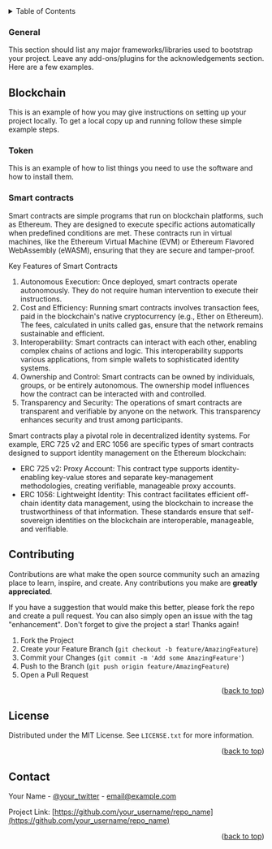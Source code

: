 
<!-- TABLE OF CONTENTS -->
<details>
  <summary>Table of Contents</summary>
  <ol>
    <li>
      <a href="#general">General</a>
      <ul>
        <li><a href="#blockchain">Blockchain</a></li>
        <li><a href="#token">Token</a></li>
        <li><a href="#smart-contracts">Smart contracts</a></li>
        <li><a href="#zero-knowledge-proof">Zero knowledge proof</a></li>
        <li><a href="#identity-models">Identity models</a></li>
        <li><a href="#know-your-customer">Know your customer</a></li>
        <li><a href="#airdrop">Airdrop</a></li>
      </ul>
    </li> 
    <li>
      <a href="#ssi-technology">SSI Technology</a>
      <ul>
        <li><a href="#virtual-credentials">Virtual credentials</a></li>
        <li><a href="#digital-wallet">Digital wallet</a></li>
        <li><a href="#digital-agent">Digital agent</a></li>
        <li><a href="#digital-wallet">Digital wallet</a></li>
        <li><a href="#decentralized-identifiers">Decentralized Identifiers</a></li>
        <li><a href="#decentralized-key-management">Decentralized key management</a></li>
        <li><a href="#governance-framework">Governance framework</a></li>
        <li><a href="#ssi-architecture">SSI architecture</a></li>
        <li><a href="#cryptography-techniques">Cryptography techniques</a></li>
      </ul>
    </li> 
    <li><a href="#usage">Usage</a></li>
    <li><a href="#roadmap">Roadmap</a></li>
    <li><a href="#contributing">Contributing</a></li>
    <li><a href="#license">License</a></li>
    <li><a href="#contact">Contact</a></li>
    <li><a href="#acknowledgments">Acknowledgments</a></li>
  </ol>
</details>



### General

This section should list any major frameworks/libraries used to bootstrap your project. Leave any add-ons/plugins for the acknowledgements section. Here are a few examples.


<!-- BLOCKCHAIN -->
## Blockchain

This is an example of how you may give instructions on setting up your project locally.
To get a local copy up and running follow these simple example steps.

### Token

This is an example of how to list things you need to use the software and how to install them.


### Smart contracts

Smart contracts are simple programs that run on blockchain platforms, such as Ethereum. They are designed to execute specific actions automatically when predefined conditions are met. These contracts run in virtual machines, like the Ethereum Virtual Machine (EVM) or Ethereum Flavored WebAssembly (eWASM), ensuring that they are secure and tamper-proof.

Key Features of Smart Contracts
1. Autonomous Execution: Once deployed, smart contracts operate autonomously. They do not require human intervention to execute their instructions.
2. Cost and Efficiency: Running smart contracts involves transaction fees, paid in the blockchain's native cryptocurrency (e.g., Ether on Ethereum). The fees, calculated in units called gas, ensure that the network remains sustainable and efficient.
3. Interoperability: Smart contracts can interact with each other, enabling complex chains of actions and logic. This interoperability supports various applications, from simple wallets to sophisticated identity systems.
4. Ownership and Control: Smart contracts can be owned by individuals, groups, or be entirely autonomous. The ownership model influences how the contract can be interacted with and controlled.
5. Transparency and Security: The operations of smart contracts are transparent and verifiable by anyone on the network. This transparency enhances security and trust among participants.

Smart contracts play a pivotal role in decentralized identity systems. For example, ERC 725 v2 and ERC 1056 are specific types of smart contracts designed to support identity management on the Ethereum blockchain:

- ERC 725 v2: Proxy Account: This contract type supports identity-enabling key-value stores and separate key-management methodologies, creating verifiable, manageable proxy accounts.
- ERC 1056: Lightweight Identity: This contract facilitates efficient off-chain identity data management, using the blockchain to increase the trustworthiness of that information.
These standards ensure that self-sovereign identities on the blockchain are interoperable, manageable, and verifiable.


<!-- CONTRIBUTING -->
## Contributing

Contributions are what make the open source community such an amazing place to learn, inspire, and create. Any contributions you make are **greatly appreciated**.

If you have a suggestion that would make this better, please fork the repo and create a pull request. You can also simply open an issue with the tag "enhancement".
Don't forget to give the project a star! Thanks again!

1. Fork the Project
2. Create your Feature Branch (`git checkout -b feature/AmazingFeature`)
3. Commit your Changes (`git commit -m 'Add some AmazingFeature'`)
4. Push to the Branch (`git push origin feature/AmazingFeature`)
5. Open a Pull Request

<p align="right">(<a href="#readme-top">back to top</a>)</p>



<!-- LICENSE -->
## License

Distributed under the MIT License. See `LICENSE.txt` for more information.

<p align="right">(<a href="#readme-top">back to top</a>)</p>



<!-- CONTACT -->
## Contact

Your Name - [@your_twitter](https://twitter.com/your_username) - email@example.com

Project Link: [https://github.com/your_username/repo_name](https://github.com/your_username/repo_name)

<p align="right">(<a href="#readme-top">back to top</a>)</p>


<!-- MARKDOWN LINKS & IMAGES -->
<!-- https://www.markdownguide.org/basic-syntax/#reference-style-links -->
[contributors-shield]: https://img.shields.io/github/contributors/othneildrew/Best-README-Template.svg?style=for-the-badge
[contributors-url]: https://github.com/othneildrew/Best-README-Template/graphs/contributors
[forks-shield]: https://img.shields.io/github/forks/othneildrew/Best-README-Template.svg?style=for-the-badge
[forks-url]: https://github.com/othneildrew/Best-README-Template/network/members
[stars-shield]: https://img.shields.io/github/stars/othneildrew/Best-README-Template.svg?style=for-the-badge
[stars-url]: https://github.com/othneildrew/Best-README-Template/stargazers
[issues-shield]: https://img.shields.io/github/issues/othneildrew/Best-README-Template.svg?style=for-the-badge
[issues-url]: https://github.com/othneildrew/Best-README-Template/issues
[license-shield]: https://img.shields.io/github/license/othneildrew/Best-README-Template.svg?style=for-the-badge
[license-url]: https://github.com/othneildrew/Best-README-Template/blob/master/LICENSE.txt
[linkedin-shield]: https://img.shields.io/badge/-LinkedIn-black.svg?style=for-the-badge&logo=linkedin&colorB=555
[linkedin-url]: https://linkedin.com/in/othneildrew
[product-screenshot]: images/screenshot.png
[Next.js]: https://img.shields.io/badge/next.js-000000?style=for-the-badge&logo=nextdotjs&logoColor=white
[Next-url]: https://nextjs.org/
[React.js]: https://img.shields.io/badge/React-20232A?style=for-the-badge&logo=react&logoColor=61DAFB
[React-url]: https://reactjs.org/
[Vue.js]: https://img.shields.io/badge/Vue.js-35495E?style=for-the-badge&logo=vuedotjs&logoColor=4FC08D
[Vue-url]: https://vuejs.org/
[Angular.io]: https://img.shields.io/badge/Angular-DD0031?style=for-the-badge&logo=angular&logoColor=white
[Angular-url]: https://angular.io/
[Svelte.dev]: https://img.shields.io/badge/Svelte-4A4A55?style=for-the-badge&logo=svelte&logoColor=FF3E00
[Svelte-url]: https://svelte.dev/
[Laravel.com]: https://img.shields.io/badge/Laravel-FF2D20?style=for-the-badge&logo=laravel&logoColor=white
[Laravel-url]: https://laravel.com
[Bootstrap.com]: https://img.shields.io/badge/Bootstrap-563D7C?style=for-the-badge&logo=bootstrap&logoColor=white
[Bootstrap-url]: https://getbootstrap.com
[JQuery.com]: https://img.shields.io/badge/jQuery-0769AD?style=for-the-badge&logo=jquery&logoColor=white
[JQuery-url]: https://jquery.com 
